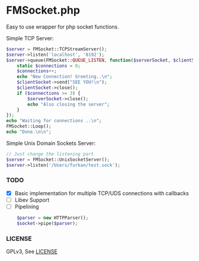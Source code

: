 FMSocket.php
============

Easy to use wrapper for php socket functions.

Simple TCP Server:
```php
$server = FMSocket::TCPStreamServer();
$server->listen('localhost', '8192');
$server->queue(FMSocket::QUEUE_LISTEN, function($serverSocket, $clientSocket) {
    static $connections = 0;
    $connections++;
    echo "New Connection! Greeting..\n";
    $clientSocket->send("SEE YOU!\n");
    $clientSocket->close();
    if ($connections >= 3) {
        $serverSocket->close();
        echo "Also closing the server";
    }
});
echo "Waiting for connections ..\n";
FMSocket::Loop();
echo "Done.\n\n";
```

Simple Unix Domain Sockets Server:
```php
// Just change the listening part
$server = FMSocket::UnixSocketServer();
$server->listen('/Users/furkan/test.sock');
```

### TODO
 - [X] Basic implementation for multiple TCP/UDS connections with callbacks
 - [ ] Libev Support
 - [ ] Pipelining
```php
    $parser = new HTTPParser();
    $socket->pipe($parser);
```
 
### LICENSE

GPLv3, See [LICENSE](LICENSE)

